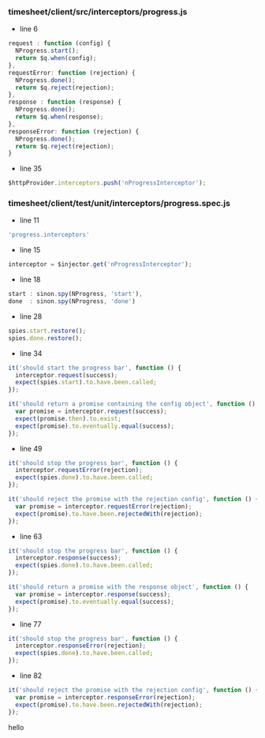 ### timesheet/client/src/interceptors/progress.js

* line 6

```JavaScript
request : function (config) {
  NProgress.start();
  return $q.when(config);
},
requestError: function (rejection) {
  NProgress.done();
  return $q.reject(rejection);
},
response : function (response) {
  NProgress.done();
  return $q.when(response);
},
responseError: function (rejection) {
  NProgress.done();
  return $q.reject(rejection);
}
```

* line 35

```JavaScript
$httpProvider.interceptors.push('nProgressInterceptor');
```

### timesheet/client/test/unit/interceptors/progress.spec.js

* line 11

```JavaScript
'progress.interceptors'
```

* line 15

```JavaScript
interceptor = $injector.get('nProgressInterceptor');
```

* line 18

```JavaScript
start : sinon.spy(NProgress, 'start'),
done  : sinon.spy(NProgress, 'done')
```

* line 28

```JavaScript
spies.start.restore();
spies.done.restore();
```

* line 34

```JavaScript
it('should start the progress bar', function () {
  interceptor.request(success);
  expect(spies.start).to.have.been.called;
});

it('should return a promise containing the config object', function () {
  var promise = interceptor.request(success);
  expect(promise.then).to.exist;
  expect(promise).to.eventually.equal(success);
});
```

* line 49

```JavaScript
it('should stop the progress bar', function () {
  interceptor.requestError(rejection);
  expect(spies.done).to.have.been.called;
});

it('should reject the promise with the rejection config', function () {
  var promise = interceptor.requestError(rejection);
  expect(promise).to.have.been.rejectedWith(rejection);
});
```

* line 63

```JavaScript
it('should stop the progress bar', function () {
  interceptor.response(success);
  expect(spies.done).to.have.been.called;
});

it('should return a promise with the response object', function () {
  var promise = interceptor.response(success);
  expect(promise).to.eventually.equal(success);
});
```

* line 77

```JavaScript
it('should stop the progress bar', function () {
  interceptor.responseError(rejection);
  expect(spies.done).to.have.been.called;
});
```

* line 82

```JavaScript
it('should reject the promise with the rejection config', function () {
  var promise = interceptor.responseError(rejection);
  expect(promise).to.have.been.rejectedWith(rejection);
});
```
hello
